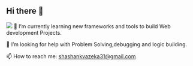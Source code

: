 ## Hi there 👋
![](https://komarev.com/ghpvc/?username=shashankdv1&label=PROFILE+VIEWS)
  🌱 I’m currently learning new frameworks and tools to build Web development Projects.
  
  🤔 I’m looking for help with Problem Solving,debugging and logic building.
   
  📫 How to reach me: shashankvazeka31@gmail.com

